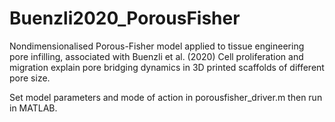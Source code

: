 # Buenzli2020_PorousFisher
Nondimensionalised Porous-Fisher model applied to tissue engineering pore infilling, associated with Buenzli et al. (2020) Cell proliferation and migration explain pore bridging dynamics in 3D printed scaffolds of different pore size.

Set model parameters and mode of action in porousfisher_driver.m then run in MATLAB.
